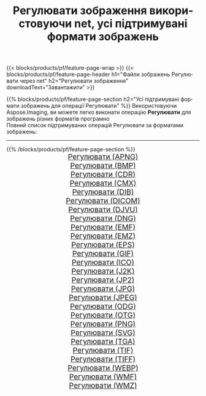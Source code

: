 ﻿---
title: Регулювати зображення використовуючи net, усі підтримувані формати зображень 
weight: 3920
url: /uk/net/adjust 
lang: uk
langdirlevel: 2
locales: zh-hans,ja,it,ru,de,es,fr,nl,id,lt,pl,pt,vi,tr,ko,zh-hant,ar,hi,th,sv,cs,uk,he
description: Використовуючи Aspose.Imaging, ви можете легко Регулювати зображення використовуючи  net
---

{{< blocks/products/pf/feature-page-wrap >}}
{{< blocks/products/pf/feature-page-header h1="Файли зображень Регулювати через net" h2="Регулювати зображення" downloadText="Завантажити" >}}


{{% blocks/products/pf/feature-page-section  h2="Усі підтримувані формати зображень для операції Регулювати" %}}
Використовуючи Aspose.Imaging, ви можете легко виконати операцiю **Регулювати** для  зображень різних форматів програмно
<br/>
Повний список підтримуваних операцій Регулювати за форматами зображень:
<hr/>
{{% /blocks/products/pf/feature-page-section %}}
<div class="container-fluid productfamilypage bg-gray">
    <div class="convertypes bg-gray agp-content section">
        <div class="container">
		<div class="row other-converters" style="gap: 10px;font-size: 19px;text-align:center;">
		    <div class='col-md-2 other-converter remove-lp remove-rp'><a href="/imaging/uk/net/adjust/apng" style="padding:15px;">Регулювати (APNG)</a></div><div class='col-md-2 other-converter remove-lp remove-rp'><a href="/imaging/uk/net/adjust/bmp" style="padding:15px;">Регулювати (BMP)</a></div><div class='col-md-2 other-converter remove-lp remove-rp'><a href="/imaging/uk/net/adjust/cdr" style="padding:15px;">Регулювати (CDR)</a></div><div class='col-md-2 other-converter remove-lp remove-rp'><a href="/imaging/uk/net/adjust/cmx" style="padding:15px;">Регулювати (CMX)</a></div><div class='col-md-2 other-converter remove-lp remove-rp'><a href="/imaging/uk/net/adjust/dib" style="padding:15px;">Регулювати (DIB)</a></div><div class='col-md-2 other-converter remove-lp remove-rp'><a href="/imaging/uk/net/adjust/dicom" style="padding:15px;">Регулювати (DICOM)</a></div><div class='col-md-2 other-converter remove-lp remove-rp'><a href="/imaging/uk/net/adjust/djvu" style="padding:15px;">Регулювати (DJVU)</a></div><div class='col-md-2 other-converter remove-lp remove-rp'><a href="/imaging/uk/net/adjust/dng" style="padding:15px;">Регулювати (DNG)</a></div><div class='col-md-2 other-converter remove-lp remove-rp'><a href="/imaging/uk/net/adjust/emf" style="padding:15px;">Регулювати (EMF)</a></div><div class='col-md-2 other-converter remove-lp remove-rp'><a href="/imaging/uk/net/adjust/emz" style="padding:15px;">Регулювати (EMZ)</a></div><div class='col-md-2 other-converter remove-lp remove-rp'><a href="/imaging/uk/net/adjust/eps" style="padding:15px;">Регулювати (EPS)</a></div><div class='col-md-2 other-converter remove-lp remove-rp'><a href="/imaging/uk/net/adjust/gif" style="padding:15px;">Регулювати (GIF)</a></div><div class='col-md-2 other-converter remove-lp remove-rp'><a href="/imaging/uk/net/adjust/ico" style="padding:15px;">Регулювати (ICO)</a></div><div class='col-md-2 other-converter remove-lp remove-rp'><a href="/imaging/uk/net/adjust/j2k" style="padding:15px;">Регулювати (J2K)</a></div><div class='col-md-2 other-converter remove-lp remove-rp'><a href="/imaging/uk/net/adjust/jp2" style="padding:15px;">Регулювати (JP2)</a></div><div class='col-md-2 other-converter remove-lp remove-rp'><a href="/imaging/uk/net/adjust/jpg" style="padding:15px;">Регулювати (JPG)</a></div><div class='col-md-2 other-converter remove-lp remove-rp'><a href="/imaging/uk/net/adjust/jpeg" style="padding:15px;">Регулювати (JPEG)</a></div><div class='col-md-2 other-converter remove-lp remove-rp'><a href="/imaging/uk/net/adjust/odg" style="padding:15px;">Регулювати (ODG)</a></div><div class='col-md-2 other-converter remove-lp remove-rp'><a href="/imaging/uk/net/adjust/otg" style="padding:15px;">Регулювати (OTG)</a></div><div class='col-md-2 other-converter remove-lp remove-rp'><a href="/imaging/uk/net/adjust/png" style="padding:15px;">Регулювати (PNG)</a></div><div class='col-md-2 other-converter remove-lp remove-rp'><a href="/imaging/uk/net/adjust/svg" style="padding:15px;">Регулювати (SVG)</a></div><div class='col-md-2 other-converter remove-lp remove-rp'><a href="/imaging/uk/net/adjust/tga" style="padding:15px;">Регулювати (TGA)</a></div><div class='col-md-2 other-converter remove-lp remove-rp'><a href="/imaging/uk/net/adjust/tif" style="padding:15px;">Регулювати (TIF)</a></div><div class='col-md-2 other-converter remove-lp remove-rp'><a href="/imaging/uk/net/adjust/tiff" style="padding:15px;">Регулювати (TIFF)</a></div><div class='col-md-2 other-converter remove-lp remove-rp'><a href="/imaging/uk/net/adjust/webp" style="padding:15px;">Регулювати (WEBP)</a></div><div class='col-md-2 other-converter remove-lp remove-rp'><a href="/imaging/uk/net/adjust/wmf" style="padding:15px;">Регулювати (WMF)</a></div><div class='col-md-2 other-converter remove-lp remove-rp'><a href="/imaging/uk/net/adjust/wmz" style="padding:15px;">Регулювати (WMZ)</a></div>
                </div>
        </div>
    </div>
</div>
<br/>
